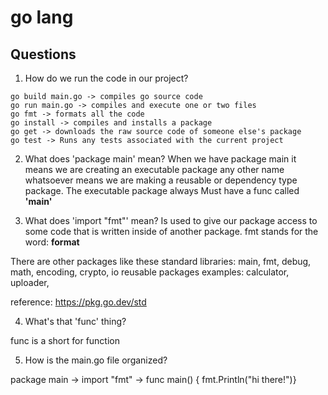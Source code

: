 # go lang 

## Questions
1. How do we run the code in our project?

```
go build main.go -> compiles go source code
go run main.go -> compiles and execute one or two files
go fmt -> formats all the code
go install -> compiles and installs a package
go get -> downloads the raw source code of someone else's package
go test -> Runs any tests associated with the current project
```

2. What does 'package main' mean?
When we have package main it means we are creating an executable package
any other name whatsoever means we are making a reusable or dependency type package.
The executable package always Must have a func called **'main'**


3. What does 'import "fmt"' mean?
Is used to give our package access to some code that is written inside of another package.
fmt stands for the word: **format**

There are other packages like these standard libraries:  main, fmt, debug, math, encoding, crypto, io
reusable packages examples: calculator, uploader, 

reference: https://pkg.go.dev/std


4. What's that 'func' thing?

func is a short for function


5. How is the main.go file organized?

package main -> import "fmt" -> func main() { fmt.Println("hi there!")}

